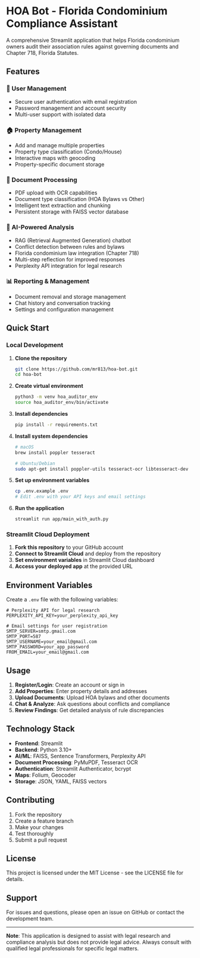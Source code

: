 # HOA Bot - Florida Condominium Compliance Assistant

A comprehensive Streamlit application that helps Florida condominium owners audit their association rules against governing documents and Chapter 718, Florida Statutes.

## Features

### 🔐 User Management
- Secure user authentication with email registration
- Password management and account security
- Multi-user support with isolated data

### 🏠 Property Management
- Add and manage multiple properties
- Property type classification (Condo/House)
- Interactive maps with geocoding
- Property-specific document storage

### 📄 Document Processing
- PDF upload with OCR capabilities
- Document type classification (HOA Bylaws vs Other)
- Intelligent text extraction and chunking
- Persistent storage with FAISS vector database

### 🤖 AI-Powered Analysis
- RAG (Retrieval Augmented Generation) chatbot
- Conflict detection between rules and bylaws
- Florida condominium law integration (Chapter 718)
- Multi-step reflection for improved responses
- Perplexity API integration for legal research

### 📊 Reporting & Management
- Document removal and storage management
- Chat history and conversation tracking
- Settings and configuration management

## Quick Start

### Local Development

1. **Clone the repository**
   ```bash
   git clone https://github.com/mr813/hoa-bot.git
   cd hoa-bot
   ```

2. **Create virtual environment**
   ```bash
   python3 -m venv hoa_auditor_env
   source hoa_auditor_env/bin/activate
   ```

3. **Install dependencies**
   ```bash
   pip install -r requirements.txt
   ```

4. **Install system dependencies**
   ```bash
   # macOS
   brew install poppler tesseract
   
   # Ubuntu/Debian
   sudo apt-get install poppler-utils tesseract-ocr libtesseract-dev
   ```

5. **Set up environment variables**
   ```bash
   cp .env.example .env
   # Edit .env with your API keys and email settings
   ```

6. **Run the application**
   ```bash
   streamlit run app/main_with_auth.py
   ```

### Streamlit Cloud Deployment

1. **Fork this repository** to your GitHub account
2. **Connect to Streamlit Cloud** and deploy from the repository
3. **Set environment variables** in Streamlit Cloud dashboard
4. **Access your deployed app** at the provided URL

## Environment Variables

Create a `.env` file with the following variables:

```env
# Perplexity API for legal research
PERPLEXITY_API_KEY=your_perplexity_api_key

# Email settings for user registration
SMTP_SERVER=smtp.gmail.com
SMTP_PORT=587
SMTP_USERNAME=your_email@gmail.com
SMTP_PASSWORD=your_app_password
FROM_EMAIL=your_email@gmail.com
```

## Usage

1. **Register/Login**: Create an account or sign in
2. **Add Properties**: Enter property details and addresses
3. **Upload Documents**: Upload HOA bylaws and other documents
4. **Chat & Analyze**: Ask questions about conflicts and compliance
5. **Review Findings**: Get detailed analysis of rule discrepancies

## Technology Stack

- **Frontend**: Streamlit
- **Backend**: Python 3.10+
- **AI/ML**: FAISS, Sentence Transformers, Perplexity API
- **Document Processing**: PyMuPDF, Tesseract OCR
- **Authentication**: Streamlit Authenticator, bcrypt
- **Maps**: Folium, Geocoder
- **Storage**: JSON, YAML, FAISS vectors

## Contributing

1. Fork the repository
2. Create a feature branch
3. Make your changes
4. Test thoroughly
5. Submit a pull request

## License

This project is licensed under the MIT License - see the LICENSE file for details.

## Support

For issues and questions, please open an issue on GitHub or contact the development team.

---

**Note**: This application is designed to assist with legal research and compliance analysis but does not provide legal advice. Always consult with qualified legal professionals for specific legal matters.
